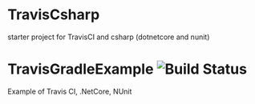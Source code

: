 # TravisCsharp
starter project for TravisCI and csharp (dotnetcore and nunit)

# TravisGradleExample  ![Build Status](https://travis-ci.com/pdmoore/TravisCsharp.svg?branch=master)
Example of Travis CI, .NetCore, NUnit
